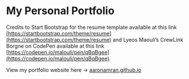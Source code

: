 # My Personal Portfolio
Credits to Start Bootstrap for the resume template available at this link [https://startbootstrap.com/theme/resume](https://startbootstrap.com/theme/resume) and Lyeos Maouli’s CrewLink Borgne on CodePen available at this link [https://codepen.io/malouli/pen/qBqBgee](https://codepen.io/malouli/pen/qBqBgee).

View my portfolio website here -> [aaronamran.github.io](https://aaronamran.github.io/)
